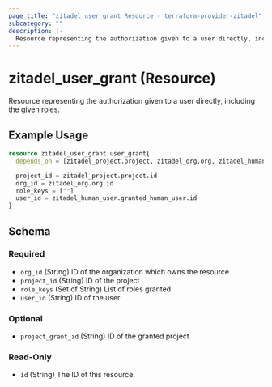 ```yaml
---
page_title: "zitadel_user_grant Resource - terraform-provider-zitadel"
subcategory: ""
description: |-
  Resource representing the authorization given to a user directly, including the given roles.
---
```


# zitadel_user_grant (Resource)

Resource representing the authorization given to a user directly, including the given roles.

## Example Usage

```terraform
resource zitadel_user_grant user_grant{
  depends_on = [zitadel_project.project, zitadel_org.org, zitadel_human_user.human_user]

  project_id = zitadel_project.project.id
  org_id = zitadel_org.org.id
  role_keys = [""]
  user_id = zitadel_human_user.granted_human_user.id
}
```

<!-- schema generated by tfplugindocs -->
## Schema

### Required

- `org_id` (String) ID of the organization which owns the resource
- `project_id` (String) ID of the project
- `role_keys` (Set of String) List of roles granted
- `user_id` (String) ID of the user

### Optional

- `project_grant_id` (String) ID of the granted project

### Read-Only

- `id` (String) The ID of this resource.